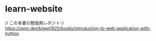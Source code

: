 # learn-website

// この本書の勉強用レポジトリ
https://zenn.dev/bigen1925/books/introduction-to-web-application-with-python
